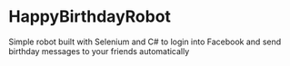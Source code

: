 # HappyBirthdayRobot
Simple robot built with Selenium and C# to login into Facebook and send birthday messages to your friends automatically
